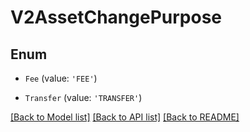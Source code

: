 # V2AssetChangePurpose


## Enum

* `Fee` (value: `'FEE'`)

* `Transfer` (value: `'TRANSFER'`)

[[Back to Model list]](../README.md#documentation-for-models) [[Back to API list]](../README.md#documentation-for-api-endpoints) [[Back to README]](../README.md)
